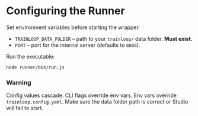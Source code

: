 # Configuring the Runner

Set environment variables before starting the wrapper.

- `TRAINLOOP_DATA_FOLDER` – path to your `trainloop/` data folder. **Must exist.**
- `PORT` – port for the internal server (defaults to `8888`).

Run the executable:
```bash
node runner/bin/run.js
```

### Warning

Config values cascade. CLI flags override env vars. Env vars override `trainloop.config.yaml`.
Make sure the data folder path is correct or Studio will fail to start.
